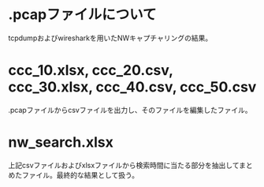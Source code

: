 # .pcapファイルについて
tcpdumpおよびwiresharkを用いたNWキャプチャリングの結果。

# ccc_10.xlsx, ccc_20.csv, ccc_30.xlsx, ccc_40.csv, ccc_50.csv
.pcapファイルからcsvファイルを出力し、そのファイルを編集したファイル。

# nw_search.xlsx
上記csvファイルおよびxlsxファイルから検索時間に当たる部分を抽出してまとめたファイル。最終的な結果として扱う。
